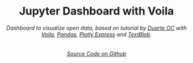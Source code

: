 <h1><center>Jupyter Dashboard with Voila</center></h1>

<center><i>Dashboard to visualize open data, based on tutorial by <a href="https://duarteocarmo.com/">Duarte OC</a> with <a href="https://github.com/voila-dashboards/voila">Voila</a>, <a href="https://pandas.pydata.org/">Pandas</a>, <a href="https://plot.ly/python/plotly-express/">Plotly Express</a> and <a href="https://textblob.readthedocs.io/en/dev/">TextBlob</a>.</i></center>
<br></br>

<center><i><a href="https://github.com/walteryu/jupyter-dashboard">Source Code on Github</a></i></center>
